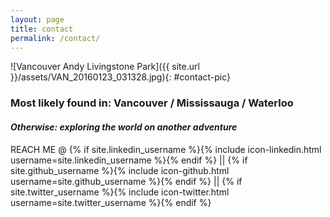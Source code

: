 ```yaml
---
layout: page
title: contact
permalink: /contact/
---
```


![Vancouver Andy Livingstone Park]({{ site.url }}/assets/VAN_20160123_031328.jpg){: #contact-pic}


### Most likely found in: Vancouver / Mississauga / Waterloo

#### _Otherwise: exploring the world on another adventure_

REACH ME @ {% if site.linkedin_username %}{% include icon-linkedin.html username=site.linkedin_username %}{% endif %} || {% if site.github_username %}{% include icon-github.html username=site.github_username %}{% endif %} || {% if site.twitter_username %}{% include icon-twitter.html username=site.twitter_username %}{% endif %}

<!-- Consider integrating something like SimpleForm to get a contact form on the page
 - form goes here
 - add more
 -->

<!-- You can find the source code for the Jekyll new theme at:
{% include icon-github.html username="jglovier" %} /
[jekyll-new](https://github.com/jglovier/jekyll-new)
 -->